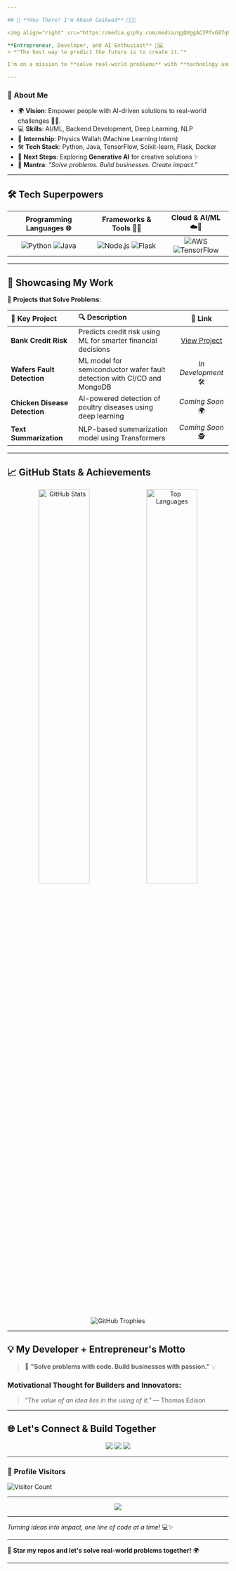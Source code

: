 ```yaml
---

## 🌟 **Hey There! I'm Akash Gaikwad** 👨‍💻🚀  

<img align="right" src="https://media.giphy.com/media/qgQUggAC3Pfv687qPC/giphy.gif" width="300" alt="Coding GIF">

**Entrepreneur, Developer, and AI Enthusiast** 🌱💻  
> *"The best way to predict the future is to create it."*

I'm on a mission to **solve real-world problems** with **technology and innovation**! From building AI-powered solutions to backend development, I combine development and entrepreneurship to create impact.

---
```


### 🚀 **About Me**

- 🌍 **Vision**: Empower people with AI-driven solutions to real-world challenges 🌾💡.
- 💻 **Skills**: AI/ML, Backend Development, Deep Learning, NLP
- 🌟 **Internship**: Physics Wallah (Machine Learning Intern)
- 🛠️ **Tech Stack**: Python, Java, TensorFlow, Scikit-learn, Flask, Docker
- 🔄 **Next Steps**: Exploring **Generative AI** for creative solutions ✨
- 🚀 **Mantra**: _"Solve problems. Build businesses. Create impact."_

---

## 🛠️ **Tech Superpowers**

| **Programming Languages** 🌐 | **Frameworks & Tools** 🧙‍🔧 | **Cloud & AI/ML** ☁️🤖 |  
|:---:|:---:|:---:|  
| ![Python](https://img.shields.io/badge/Python-3776AB?style=for-the-badge&logo=python&logoColor=white) ![Java](https://img.shields.io/badge/Java-ED8B00?style=for-the-badge&logo=java&logoColor=white) | ![Node.js](https://img.shields.io/badge/Node.js-339933?style=for-the-badge&logo=nodedotjs&logoColor=white) ![Flask](https://img.shields.io/badge/Flask-000000?style=for-the-badge&logo=flask&logoColor=white) | ![AWS](https://img.shields.io/badge/AWS-232F3E?style=for-the-badge&logo=amazonaws&logoColor=orange) ![TensorFlow](https://img.shields.io/badge/TensorFlow-FF6F00?style=for-the-badge&logo=tensorflow&logoColor=white) |

---

## 🌟 **Showcasing My Work**

🚀 **Projects that Solve Problems**:

| 🏦 **Key Project** | 🔍 **Description** | 🔗 **Link** |  
|:---|:---|:---:|  
| **Bank Credit Risk** | Predicts credit risk using ML for smarter financial decisions | [View Project](https://github.com/akashgaikwad28/credit_risk) |
| **Wafers Fault Detection** | ML model for semiconductor wafer fault detection with CI/CD and MongoDB | *In Development* 🛠️ |
| **Chicken Disease Detection** | AI-powered detection of poultry diseases using deep learning | *Coming Soon* 🌍 |
| **Text Summarization** | NLP-based summarization model using Transformers | *Coming Soon* 🕵️ |

---

## 📈 **GitHub Stats & Achievements**

<p align="center">
    <img src="https://github-readme-stats.vercel.app/api?username=akashgaikwad28&show_icons=true&theme=radical" width="48%" alt="GitHub Stats" />
    <img src="https://github-readme-stats.vercel.app/api/top-langs/?username=akashgaikwad28&layout=compact&theme=radical" width="48%" alt="Top Languages" />
</p>

<p align="center">
    <img src="https://github-profile-trophy.vercel.app/?username=akashgaikwad28&theme=onestar&row=1&column=7" alt="GitHub Trophies" />
</p>

---

## 💡 **My Developer + Entrepreneur's Motto**

> 🌱 **"Solve problems with code. Build businesses with passion."** 💡  

### **Motivational Thought for Builders and Innovators:**

> _"The value of an idea lies in the using of it."_ — Thomas Edison  

---

## 🌐 **Let's Connect & Build Together**

<p align="center">
    <a href="mailto:akash.gaikwad9945@gmail.com"><img src="https://img.shields.io/badge/Gmail-D14836?style=for-the-badge&logo=gmail&logoColor=white" /></a>
    <a href="https://www.linkedin.com/in/akash-santosh-gaikwad"><img src="https://img.shields.io/badge/LinkedIn-0077B5?style=for-the-badge&logo=linkedin&logoColor=white" /></a>
    <a href="https://github.com/akashgaikwad28"><img src="https://img.shields.io/badge/GitHub-100000?style=for-the-badge&logo=github&logoColor=white" /></a>
</p>

---

### 👀 **Profile Visitors**

![Visitor Count](https://komarev.com/ghpvc/?username=akashgaikwad28&color=brightgreen&style=flat-square)

---

<p align="center">
    <img src="https://readme-typing-svg.herokuapp.com?font=Fira+Code&pause=1000&color=F75C7E&width=435&lines=Entrepreneur+%26+Developer;Building+AI+%26+Tech+Solutions!;Innovation+with+Impact;Let%27s+Collaborate+to+Solve+Problems!" />
</p>

---

*Turning ideas into impact, one line of code at a time!* 💻✨  

---

🌟 **Star my repos and let's solve real-world problems together!** 🌍  

---

